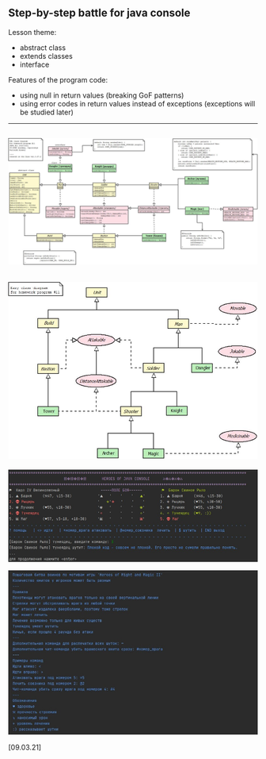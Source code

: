 Step-by-step battle for java console
----
Lesson theme:
- abstract class
- extends classes
- interface

Features of the program code:
- using null in return values (breaking GoF patterns)
- using error codes in return values instead of exceptions (exceptions will be studied later)

---------
![alt text](class_diagram.jpg)
---------
![alt text](easy_class_diagram.jpg)
---------
![alt text](screenshot_battle.jpg)

![alt text](screenshot_help.jpg)

[09.03.21]